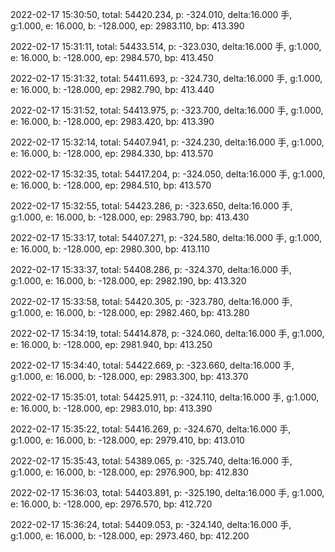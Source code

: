 2022-02-17 15:30:50, total: 54420.234, p: -324.010, delta:16.000 手, g:1.000, e: 16.000, b: -128.000, ep: 2983.110, bp: 413.390

2022-02-17 15:31:11, total: 54433.514, p: -323.030, delta:16.000 手, g:1.000, e: 16.000, b: -128.000, ep: 2984.570, bp: 413.450

2022-02-17 15:31:32, total: 54411.693, p: -324.730, delta:16.000 手, g:1.000, e: 16.000, b: -128.000, ep: 2982.790, bp: 413.440

2022-02-17 15:31:52, total: 54413.975, p: -323.700, delta:16.000 手, g:1.000, e: 16.000, b: -128.000, ep: 2983.420, bp: 413.390

2022-02-17 15:32:14, total: 54407.941, p: -324.230, delta:16.000 手, g:1.000, e: 16.000, b: -128.000, ep: 2984.330, bp: 413.570

2022-02-17 15:32:35, total: 54417.204, p: -324.050, delta:16.000 手, g:1.000, e: 16.000, b: -128.000, ep: 2984.510, bp: 413.570

2022-02-17 15:32:55, total: 54423.286, p: -323.650, delta:16.000 手, g:1.000, e: 16.000, b: -128.000, ep: 2983.790, bp: 413.430

2022-02-17 15:33:17, total: 54407.271, p: -324.580, delta:16.000 手, g:1.000, e: 16.000, b: -128.000, ep: 2980.300, bp: 413.110

2022-02-17 15:33:37, total: 54408.286, p: -324.370, delta:16.000 手, g:1.000, e: 16.000, b: -128.000, ep: 2982.190, bp: 413.320

2022-02-17 15:33:58, total: 54420.305, p: -323.780, delta:16.000 手, g:1.000, e: 16.000, b: -128.000, ep: 2982.460, bp: 413.280

2022-02-17 15:34:19, total: 54414.878, p: -324.060, delta:16.000 手, g:1.000, e: 16.000, b: -128.000, ep: 2981.940, bp: 413.250

2022-02-17 15:34:40, total: 54422.669, p: -323.660, delta:16.000 手, g:1.000, e: 16.000, b: -128.000, ep: 2983.300, bp: 413.370

2022-02-17 15:35:01, total: 54425.911, p: -324.110, delta:16.000 手, g:1.000, e: 16.000, b: -128.000, ep: 2983.010, bp: 413.390

2022-02-17 15:35:22, total: 54416.269, p: -324.670, delta:16.000 手, g:1.000, e: 16.000, b: -128.000, ep: 2979.410, bp: 413.010

2022-02-17 15:35:43, total: 54389.065, p: -325.740, delta:16.000 手, g:1.000, e: 16.000, b: -128.000, ep: 2976.900, bp: 412.830

2022-02-17 15:36:03, total: 54403.891, p: -325.190, delta:16.000 手, g:1.000, e: 16.000, b: -128.000, ep: 2976.570, bp: 412.720

2022-02-17 15:36:24, total: 54409.053, p: -324.140, delta:16.000 手, g:1.000, e: 16.000, b: -128.000, ep: 2973.460, bp: 412.200